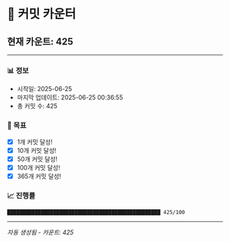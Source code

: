 # 🔢 커밋 카운터

## 현재 카운트: 425

---

### 📊 정보
- 시작일: 2025-06-25
- 마지막 업데이트: 2025-06-25 00:36:55
- 총 커밋 수: 425

### 🎯 목표
- [x] 1개 커밋 달성!
- [x] 10개 커밋 달성!
- [x] 50개 커밋 달성!
- [x] 100개 커밋 달성!
- [x] 365개 커밋 달성!

### 📈 진행률
```
██████████████████████████████████████████████████ 425/100
```

---
*자동 생성됨 - 카운트: 425*
